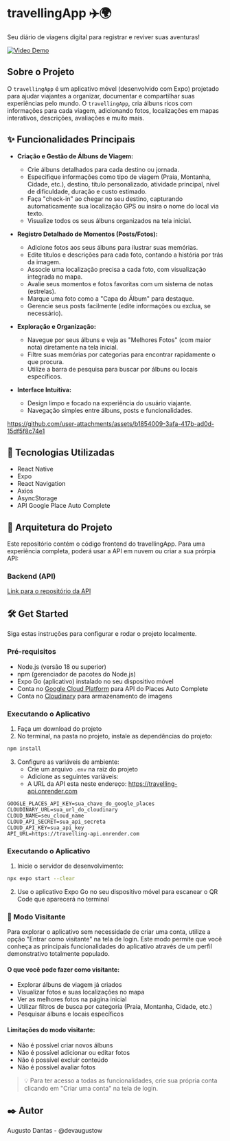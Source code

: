 # travellingApp ✈️🌍

Seu diário de viagens digital para registrar e reviver suas aventuras!

[![Video Demo](https://img.youtube.com/vi/TbMI7nmvmwg/0.jpg)](https://www.youtube.com/shorts/TbMI7nmvmwg)

## Sobre o Projeto

O `travellingApp` é um aplicativo móvel (desenvolvido com Expo) projetado para ajudar viajantes a organizar, documentar e compartilhar suas experiências pelo mundo. O `travellingApp`, cria álbuns ricos com informações para cada viagem, adicionando fotos, localizações em mapas interativos, descrições, avaliações e muito mais. 

## ✨ Funcionalidades Principais

*   **Criação e Gestão de Álbuns de Viagem:**
    *   Crie álbuns detalhados para cada destino ou jornada.
    *   Especifique informações como tipo de viagem (Praia, Montanha, Cidade, etc.), destino, título personalizado, atividade principal, nível de dificuldade, duração e custo estimado.
    *   Faça "check-in" ao chegar no seu destino, capturando automaticamente sua localização GPS ou insira o nome do local via texto.
    *   Visualize todos os seus álbuns organizados na tela inicial.

*   **Registro Detalhado de Momentos (Posts/Fotos):**
    *   Adicione fotos aos seus álbuns para ilustrar suas memórias.
    *   Edite títulos e descrições para cada foto, contando a história por trás da imagem.
    *   Associe uma localização precisa a cada foto, com visualização integrada no mapa.
    *   Avalie seus momentos e fotos favoritas com um sistema de notas (estrelas).
    *   Marque uma foto como a "Capa do Álbum" para destaque.
    *   Gerencie seus posts facilmente (edite informações ou exclua, se necessário).

*   **Exploração e Organização:**
    *   Navegue por seus álbuns e veja as "Melhores Fotos" (com maior nota) diretamente na tela inicial.
    *   Filtre suas memórias por categorias para encontrar rapidamente o que procura.
    *   Utilize a barra de pesquisa para buscar por álbuns ou locais específicos.

*   **Interface Intuitiva:**
    *   Design limpo e focado na experiência do usuário viajante.
    *   Navegação simples entre álbuns, posts e funcionalidades.

https://github.com/user-attachments/assets/b1854009-3afa-417b-ad0d-15df5f8c74e1

## 🚀 Tecnologias Utilizadas

*   React Native
*   Expo
*   React Navigation
*   Axios 
*   AsyncStorage 
*   API Google Place Auto Complete


## 🔗 Arquitetura do Projeto

Este repositório contém o código frontend do travellingApp. Para uma experiência completa, poderá usar a API em nuvem ou criar a sua prórpia API:

### Backend (API)

[Link para o repositório da API](https://github.com/devAugustoW/travelling-api)

##  🛠 Get Started
Siga estas instruções para configurar e rodar o projeto localmente.

### Pré-requisitos

- Node.js (versão 18 ou superior)
- npm (gerenciador de pacotes do Node.js)
- Expo Go (aplicativo) instalado no seu dispositivo móvel
- Conta no [Google Cloud Platform](https://console.cloud.google.com) para API do Places Auto Complete
- Conta no [Cloudinary](https://cloudinary.com) para armazenamento de imagens

### Executando o Aplicativo
1. Faça um download do projeto
2. No terminal, na pasta no projeto, instale as dependências do projeto:
```bash
npm install
```

3. Configure as variáveis de ambiente:
   - Crie um arquivo `.env` na raiz do projeto
   - Adicione as seguintes variáveis:
   - A URL da API esta neste endereço: https://travelling-api.onrender.com
```env
GOOGLE_PLACES_API_KEY=sua_chave_do_google_places
CLOUDINARY_URL=sua_url_do_cloudinary
CLOUD_NAME=seu_cloud_name
CLOUD_API_SECRET=sua_api_secreta
CLOUD_API_KEY=sua_api_key
API_URL=https://travelling-api.onrender.com
```

### Executando o Aplicativo
1. Inicie o servidor de desenvolvimento:
```bash
npx expo start --clear
```

2. Use o aplicativo Expo Go no seu dispositivo móvel para escanear o QR Code que aparecerá no terminal

### 👥 Modo Visitante

Para explorar o aplicativo sem necessidade de criar uma conta, utilize a opção "Entrar como visitante" na tela de login. Este modo permite que você conheça as principais funcionalidades do aplicativo através de um perfil demonstrativo totalmente populado.

#### O que você pode fazer como visitante:
- Explorar álbuns de viagem já criados
- Visualizar fotos e suas localizações no mapa
- Ver as melhores fotos na página inicial
- Utilizar filtros de busca por categoria (Praia, Montanha, Cidade, etc.)
- Pesquisar álbuns e locais específicos

#### Limitações do modo visitante:
- Não é possível criar novos álbuns
- Não é possível adicionar ou editar fotos
- Não é possível excluir conteúdo
- Não é possível avaliar fotos

> 💡 Para ter acesso a todas as funcionalidades, crie sua própria conta clicando em "Criar uma conta" na tela de login.

## ✒️ Autor
Augusto Dantas - @devaugustow
